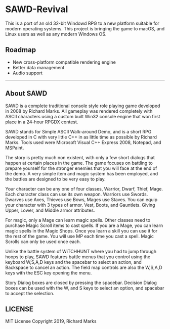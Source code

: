 SAWD-Revival
====

This is a port of an old 32-bit Windowd RPG to a new platform suitable for modern operating systems.
This project is bringing the game to macOS, and Linux users as well as any modern Windows OS.

## Roadmap

+ New cross-platform compatible rendering engine
+ Better data management
+ Audio support

----

## About SAWD

SAWD is a complete traditional console style role playing game developed in 2008 by Richard Marks. All gameplay was rendered completely with ASCII characters using a custom built Win32 console engine that won first place in a 24-hour RPGDX contest.

SAWD stands for Simple ASCII Walk-around Demo, and is a short RPG developed in C with very little C++ in as little time as possible by Richard Marks. Tools used were Microsoft Visual C++ Express 2008, Notepad, and MSPaint.

The story is pretty much non existent, with only a few short dialogs that happen at certain places in the game. The game focuses on battling to prepare yourself for the stronger enemies that you will face at the end of the demo. A very simple item and magic system has been employed, and the battles are designed to be very easy to play.

Your character can be any one of four classes, Warrior, Dwarf, Thief, Mage. Each character class can use its own weapon. Warriors use Swords. Dwarves use Axes, Thieves use Bows, Mages use Staves. You can equip your character with 3 types of armor. Vest, Boots, and Gauntlets.  Giving Upper, Lower, and Middle armor attributes.

For magic, only a Mage can learn magic spells. Other classes need to purchase Magic Scroll items to cast spells. If you are a Mage, you can learn magic spells in the Magic Shops. Once you learn a skill you can use it for the rest of the game. You will use MP each time you cast a spell. Magic Scrolls can only be used once each.

Unlike the battle system of WiTCHHUNT where you had to jump through hoops to play, SAWD features battle menus that you control using the keyboard W,S,A,D keys and the spacebar to select an action, and Backspace to cancel an action. The field map controls are also the W,S,A,D keys with the ESC key opening the menu.

Story Dialog boxes are closed by pressing the spacebar. Decision Dialog boxes can be used with the W, and S keys to select an option, and spacebar to accept the selection.

## LICENSE

MIT License
Copyright 2019, Richard Marks
